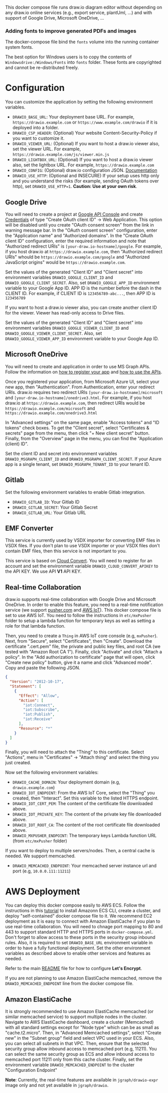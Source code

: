 This docker compose file runs draw.io diagram editor without depending on any draw.io online services (e.g., export service, plantUml, ...) and with support of Google Drive, Microsoft OneDrive, ...

### Adding fonts to improve generated PDFs and images

The docker-compose file bind the `fonts` volume into the running container system fonts.

The best option for Windows users is to copy the contents of `Windowsdrive:/Windows/Fonts` into `fonts` folder. These fonts are copyrighted and cannot be re-distributed freely.

# Configuration

You can customize the application by setting the following environment variables.

* `DRAWIO_BASE_URL`: Your deployment base URL. For example, `https://drawio.example.com` or `https://www.example.com/drawio` if it is deployed into a folder.
* `DRAWIO_CSP_HEADER`: (Optional) Your website Content-Security-Policy if you want to customize it.
* `DRAWIO_VIEWER_URL`: (Optional) If you want to host a draw.io viewer also, set the viewer URL. For example, `https://drawio.example.com/js/viewer.min.js`
* `DRAWIO_LIGHTBOX_URL`: (Optional) If you want to host a draw.io viewer also, set the lightbox URL. For example, `https://drawio.example.com` 
* `DRAWIO_CONFIG`: (Optional) draw.io configuration JSON. [Documentation](https://desk.draw.io/support/solutions/articles/16000058316)
* `DRAWIO_USE_HTTP`: (Optional and INSECURE) If your setup uses http only and you understand the risks (for example, sending OAuth tokens over http), set `DRAWIO_USE_HTTP=1`. **Caution: Use at your own risk**.

## Google Drive

You will need to create a project at [Google API Console](https://console.developers.google.com/apis) and create [Credentials](https://console.developers.google.com/apis/credentials) of type "Create OAuth client ID" -> Web Application. This option will be disabled until you create "OAuth consent screen" from the link in warning message bar. In the "OAuth consent screen" configuration, enter the "Application name" and "Authorized domains". In the "Create OAuth client ID" configuration, enter the required information and note that "Authorized redirect URIs" is `[your-draw.io-hostname]/google`. For example, if you host draw.io at `https://drawio.example.com`, then "Authorized redirect URIs" whould be `https://drawio.example.com/google` and "Authorized JavaScript origins" would be `https://drawio.example.com`.

Set the values of the generated "Client ID" and "Client secret" into environment variables `DRAWIO_GOOGLE_CLIENT_ID` and `DRAWIO_GOOGLE_CLIENT_SECRET`. Also, set `DRAWIO_GOOGLE_APP_ID` environment variable to your Google App ID. APP ID is the number before the dash in the CLIENT ID. For example, if CLIENT ID is `123456789-abc...`, then APP ID is `123456789`

If you want to host a draw.io viewer also, you can create another client ID for the viewer. Viewer has read-only access to Drive files.

Set the values of the generated "Client ID" and "Client secret" into environment variables `DRAWIO_GOOGLE_VIEWER_CLIENT_ID` and `DRAWIO_GOOGLE_VIEWER_CLIENT_SECRET`. Also, set `DRAWIO_GOOGLE_VIEWER_APP_ID` environment variable to your Google App ID.

## Microsoft OneDrive

You will need to create and application in order to use MS Graph APIs. Follow the information on [how to register your app](https://docs.microsoft.com/en-us/graph/auth-register-app-v2) and [how to use the APIs](https://docs.microsoft.com/en-us/graph/use-the-api).

Once you registered your application, from Microsoft Azure UI, select your new app, then "Authentication". From Authentication, enter your redirect URIs. draw.io requires two redirect URIs `[your-draw.io-hostname]/microsoft` and `[your-draw.io-hostname]/onedrive3.html`. For example, if you host draw.io at `https://drawio.example.com`, then redirect URIs would be `https://drawio.example.com/microsoft` and `https://drawio.example.com/onedrive3.html`

In "Advanced settings" on the same page, enable "Access tokens" and "ID tokens" check boxes. To get the "Client secret", select "Certificates & secrets" page from the menu, then click "+ New client secret" button. Finally, from the "Overview" page in the menu, you can find the "Application (client) ID". 

Set the client ID and secret into environment variables `DRAWIO_MSGRAPH_CLIENT_ID` and `DRAWIO_MSGRAPH_CLIENT_SECRET`. If your Azure app is a single tenant, set `DRAWIO_MSGRAPH_TENANT_ID` to your tenant ID.
## Gitlab

Set the following environment variables to enable Gitlab integration.

* `DRAWIO_GITLAB_ID`: Your Gitlab ID
* `DRAWIO_GITLAB_SECRET`: Your Gitlab Secret
* `DRAWIO_GITLAB_URL`: Your Gitlab URL

## EMF Converter

This service is currently used by VSDX importer for converting EMF files in VSDX files. If you don't plan to use VSDX importer or your VSDX files don't contain EMF files, then this service is not important to you.

This service is based on [Cloud Convert](http://cloudconvert.com). You will need to register for an account and set the environment variable `DRAWIO_CLOUD_CONVERT_APIKEY` to the API KEY. We use API **V1** API KEY.

## Real-time Collaboration

draw.io supports real-time collaboration with Google Drive and Microsoft OneDrive. In order to enable this feature, you need to a real-time notification service (we support [pusher.com](https://pusher.com/) and [AWS IoT](https://aws.amazon.com/iot-core/?nc=sn&loc=2&dn=3)). This docker compose file is set to use AWS IoT.
You need to follow the instructions in `etc/mxPusher` folder to setup a lambda function for temporary keys as well as setting a role for that lambda function. 

Then, you need to create a `Thing` in AWS IoT core console (e.g, `mxPusher`). Next, from "Secure", select "Certificates", then "Create". Download the certificate ".cert.pem" file, the private and public key files, and root CA (we tested with "Amazon Root CA 1"). Finally, click "Activate" and click "Attach a policy". In the "Add authorization to certificate" page that will open, click "Create new policy" button, give it a name and click "Advanced mode". Copy and paste the following JSON.

```JSON
{
  "Version": "2012-10-17",
  "Statement": [
    {
      "Effect": "Allow",
      "Action": [
        "iot:Connect",
        "iot:Subscribe",
        "iot:Publish",
        "iot:Receive"
      ],
      "Resource": "*"
    }
  ]
}
```
Finally, you will need to attach the "Thing" to this certificate. Select "Actions", menu in "Certificates" -> "Attach thing" and select the thing you just created.

Now set the following environment variables:

* `DRAWIO_CACHE_DOMAIN`: Your deployment domain (e.g, `drawio.example.com`)
* `DRAWIO_IOT_ENDPOINT`: From the AWS IoT Core, select the "Thing" you created, then "Interact". Set this variable to the listed HTTPS endpoint.
* `DRAWIO_IOT_CERT_PEM`: The content of the certificate file downloaded above.
* `DRAWIO_IOT_PRIVATE_KEY`: The content of the private key file downloaded above.
* `DRAWIO_IOT_ROOT_CA`: The content of the root certificate file downloaded above.
* `DRAWIO_MXPUSHER_ENDPOINT`: The temporary keys Lambda function URL (from `etc/mxPusher` folder)

If you want to deploy to multiple servers/nodes. Then, a central cache is needed. We support memcached.

* `DRAWIO_MEMCACHED_ENDPOINT`: Your memcached server instance url and port (e.g, `10.0.0.111:11211`)

# AWS Deployment

You can deploy this docker compose easily to AWS ECS. Follow the instructions in this [tutorial](https://docs.aws.amazon.com/AmazonECS/latest/developerguide/ecs-cli-tutorial-ec2.html) to install Amazonn ECS CLI, create a cluster, and deploy "self-contained" docker compose file to it. We recommend EC2 deployment as it is easy to connect with Amazon ElastiCache if you plan to use real-time collaboration.
You will need to chnage port mapping to 80 and 443 to support standard HTTP and HTTPS ports in `docker-compose.yml`. Don't forget to allow access to these ports in the security group inbound rules. Also, it is required to set `DRAWIO_BASE_URL` environment variable in order to have a fully functional deployment. Set the other environment variables as described above to enable other services and features as needed.

Refer to the main [README](https://github.com/jgraph/docker-drawio) file for how to configure **Let's Encrypt**.

If you are not planning to use Amazon ElastiCache memcached, remove the `DRAWIO_MEMCACHED_ENDPOINT` line from the docker compose file.

## Amazon ElastiCache

It is strongly recommended to use Amazon ElastiCache memcached (or similar memcached service) to support multiple nodes in the cluster.
Navigate to AWS ElastiCache dashboard, create a cluster (Memcached) with all standard settings except for "Node type" which can be as small as "cache.t2.micro". Then, in "Advanced Memcached settings", select "Create new" in the "Subnet group" field and select VPC used in your ECS. Also, you can select all subnets in that VPC. Then, ensure that the selected security group allow inbound access to memcached port (e.g, 11211). You can select the same security group as ECS and allow inbound access to memcached port 11211 only from this cache cluster.
Finally, set the environment variable `DRAWIO_MEMCACHED_ENDPOINT` to the cluster "Configuration Endpoint"

**Note**: Currently, the real-time features are available in `jgraph/drawio-expr` image only and not yet available in `jgraph/drawio`.
